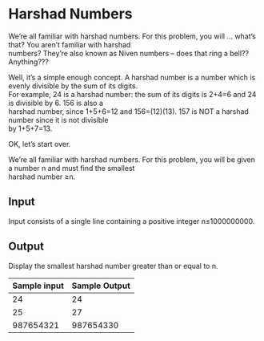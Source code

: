 # Harshad Numbers

We’re all familiar with harshad numbers. For this problem, you will ... what’s that? You aren’t familiar with harshad\
numbers? They’re also known as Niven numbers – does that ring a bell?? Anything???

Well, it’s a simple enough concept. A harshad number is a number which is evenly divisible by the sum of its digits.\
For example, 24 is a harshad number: the sum of its digits is 2+4=6 and 24 is divisible by 6. 156 is also a\
harshad number, since 1+5+6=12 and 156=(12)(13). 157 is NOT a harshad number since it is not divisible\
by 1+5+7=13.

OK, let’s start over.

We’re all familiar with harshad numbers. For this problem, you will be given a number n and must find the smallest\
harshad number ≥n.

## Input
Input consists of a single line containing a positive integer n≤1000000000.

## Output
Display the smallest harshad number greater than or equal to n.

| Sample input | Sample Output |
| ---          | ---           |
| 24           | 24            |
| 25           | 27            |
| 987654321    | 987654330     |